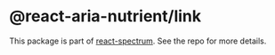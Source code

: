 # @react-aria-nutrient/link

This package is part of [react-spectrum](https://github.com/adobe/react-spectrum). See the repo for more details.

